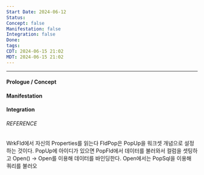 ```yaml
---
Start Date: 2024-06-12
Status: 
Concept: false
Manifestation: false
Integration: false
Done: 
tags: 
CDT: 2024-06-15 21:02
MDT: 2024-06-15 21:02
---
```

---
#### Prologue / Concept

#### Manifestation

#### Integration

###### REFERENCE



WrkFld에서 자신의 Properties를 읽는다
FldPop은 PopUp을 워크셋 개념으로 설정하는 것이다. 
PopUp에 아이디가 있으면 PopFld에서 데이터를 불러와서 컬럼을 셋팅하고 
Open() -> Open<T>를 이용해 데이터를 바인딩한다. 
Open에서는 PopSql을 이용해 쿼리를 불러오